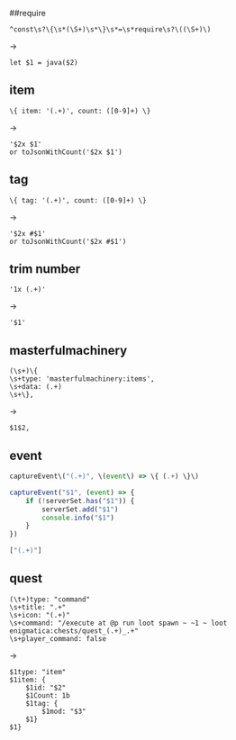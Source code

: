 
##require
```re
^const\s?\{\s*(\S+)\s*\}\s*=\s*require\s?\((\S+)\)
```
->
```
let $1 = java($2)
```


## item
```re
\{ item: '(.+)', count: ([0-9]+) \}
```
->
```
'$2x $1'
or toJsonWithCount('$2x $1')
```

## tag
```re
\{ tag: '(.+)', count: ([0-9]+) \}
```
->
```
'$2x #$1'
or toJsonWithCount('$2x #$1')
```

## trim number
```re
'1x (.+)'
```
->
```
'$1'
```

## masterfulmachinery
```re
(\s+)\{
\s+type: 'masterfulmachinery:items',
\s+data: (.+)
\s+\},
```
->
```
$1$2,
```

## event
```js
captureEvent\("(.+)", \(event\) => \{ (.+) \}\)

captureEvent("$1", (event) => {
    if (!serverSet.has("$1")) {
        serverSet.add("$1")
        console.info("$1")
    }
})

["(.+)"]
```

## quest
```re
(\t+)type: "command"
\s+title: ".+"
\s+icon: "(.+)"
\s+command: "/execute at @p run loot spawn ~ ~1 ~ loot enigmatica:chests/quest_(.+)_.+"
\s+player_command: false
```
->
```
$1type: "item"
$1item: {
    $1id: "$2"
	$1Count: 1b
	$1tag: {
        $1mod: "$3"
	$1}
$1}
```

